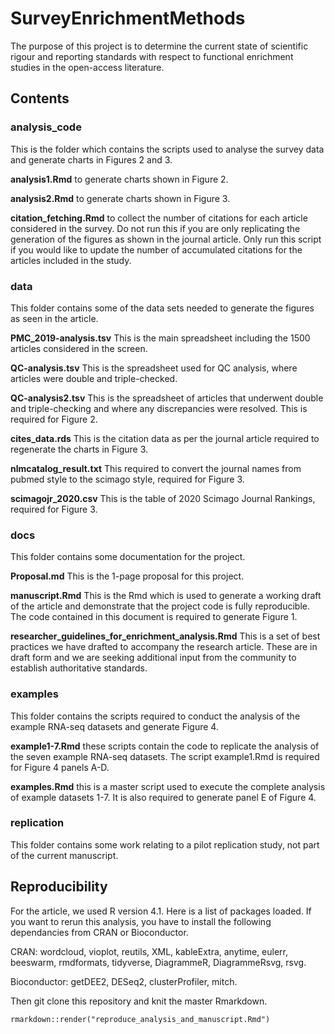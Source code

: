 # SurveyEnrichmentMethods

The purpose of this project is to determine the current state of scientific rigour and reporting standards with respect to functional enrichment studies in the open-access literature.

## Contents

### analysis_code

This is the folder which contains the scripts used to analyse the survey data
and generate charts in Figures 2 and 3.

**analysis1.Rmd** to generate charts shown in Figure 2.

**analysis2.Rmd** to generate charts shown in Figure 3.

**citation_fetching.Rmd** to collect the number of citations for each article considered in the survey.
Do not run this if you are only replicating the generation of the figures as shown in the journal 
article.
Only run this script if you would like to update the number of accumulated citations for the articles 
included in the study.

### data

This folder contains some of the data sets needed to generate the figures as seen in the 
article.

**PMC_2019-analysis.tsv** This is the main spreadsheet including the 1500 articles considered in the
screen.

**QC-analysis.tsv** This is the spreadsheet used for QC analysis, where articles were double and 
triple-checked.

**QC-analysis2.tsv** This is the spreadsheet of articles that underwent double and triple-checking
and where any discrepancies were resolved.
This is required for Figure 2.

**cites_data.rds** This is the citation data as per the journal article required to regenerate the charts
in Figure 3.

**nlmcatalog_result.txt** This required to convert the journal names from pubmed style to the scimago 
style, required for Figure 3.

**scimagojr_2020.csv** This is the table of 2020 Scimago Journal Rankings, required for Figure 3.

### docs

This folder contains some documentation for the project.

**Proposal.md** This is the 1-page proposal for this project.

**manuscript.Rmd** This is the Rmd which is used to generate a working draft of the article and 
demonstrate that the project code is fully reproducible.
The code contained in this document is required to generate Figure 1.

**researcher_guidelines_for_enrichment_analysis.Rmd** This is a set of best practices we have drafted to accompany 
the research article.
These are in draft form and we are seeking additional input from the community to establish authoritative standards.

### examples

This folder contains the scripts required to conduct the analysis of the example RNA-seq datasets 
and generate Figure 4.

**example1-7.Rmd** these scripts contain the code to replicate the analysis of the seven example
RNA-seq datasets. 
The script example1.Rmd is required for Figure 4 panels A-D.

**examples.Rmd** this is a master script used to execute the complete analysis of example datasets 1-7.
It is also required to generate panel E of Figure 4.

### replication

This folder contains some work relating to a pilot replication study, not part of the current manuscript.

## Reproducibility

For the article, we used R version 4.1.
Here is a list of packages loaded.
If you want to rerun this analysis, you have to install the following dependancies from CRAN or Bioconductor.

CRAN: wordcloud, vioplot, reutils, XML, kableExtra, anytime, eulerr, beeswarm, rmdformats, tidyverse, DiagrammeR, DiagrammeRsvg, rsvg.

Bioconductor: getDEE2, DESeq2, clusterProfiler, mitch.

Then git clone this repository and knit the master Rmarkdown.

```
rmarkdown::render("reproduce_analysis_and_manuscript.Rmd")

```
